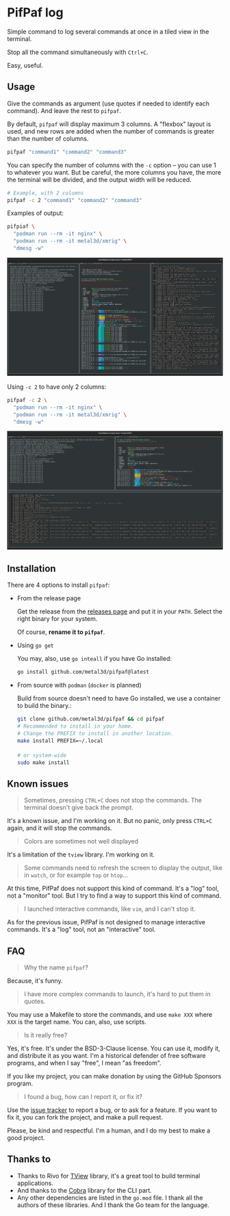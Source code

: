 # PifPaf log

Simple command to log several commands at once in a tiled view in the terminal.

Stop all the command simultaneously with `Ctrl+C`.

Easy, useful.

## Usage

Give the commands as argument (use quotes if needed to identify each command).
And leave the rest to `pifpaf`.

By default, `pifpaf` will display maximum 3 columns. A "flexbox" layout is used, and new rows are added when the number
of commands is greater than the number of columns.

```bash
pifpaf "command1" "command2" "command3"
```

You can specify the number of columns with the `-c` option – you can use 1 to whatever you want. But be careful, the
more columns you have, the more the terminal will be divided, and the output width will be reduced.

```bash
# Example, with 2 columns
pifpaf -c 2 "command1" "command2" "command3"
```

Examples of output:

```bash
pifpiaf \
  "podman run --rm -it nginx" \
  "podman run --rm -it metal3d/xmrig" \
  "dmesg -w"
```

![3 columns by default](assets/pifpaf1.png)

Using `-c 2` to have only 2 columns:

```bash
pifpaf -c 2 \
  "podman run --rm -it nginx" \
  "podman run --rm -it metal3d/xmrig" \
  "dmesg -w"
```

![With 2 columns max](assets/pifpaf2.png)

## Installation

There are 4 options to install `pifpaf`:

- From the release page

  Get the release from the [releases page](https://github.com/metal3d/pifpaf/releases/latest) and put it in your `PATH`.
  Select the right binary for your system.

  Of course, **rename it to `pifpaf`**.

- Using `go get`

  You may, also, use `go inteall` if you have Go installed:

  ```bash
  go install github.com/metal3d/pifpaf@latest
  ```

- From source with `podman` (`docker` is planned)

  Build from source doesn't need to have Go installed, we use a container to build the binary.:

  ```bash
  git clone github.com/metal3d/pifpaf && cd pifpaf
  # Recommended to install in your home.
  # Change the PREFIX to install in another location.
  make install PREFIX=~/.local

  # or system-wide
  sudo make install
  ```

## Known issues

> Sometimes, pressing `CTRL+C` does not stop the commands. The terminal doesn't give back the prompt.

It's a known issue, and I'm working on it. But no panic, only press `CTRL+C` again, and it will stop the commands.

> Colors are sometimes not well displayed

It's a limitation of the `tview` library. I'm working on it.

> Some commands need to refresh the screen to display the output, like in `watch`, or for example `top` or `htop`...

At this time, PifPaf does not support this kind of command. It's a "log" tool, not a "monitor" tool. But I try to find a
way to support this kind of command.

> I launched interactive commands, like `vim`, and I can't stop it.

As for the previous issue, PifPaf is not designed to manage interactive commands. It's a "log" tool, not an
"interactive" tool.

## FAQ

> Why the name `pifpaf`?

Because, it's funny.

> I have more complex commands to launch, it's hard to put them in quotes.

You may use a Makefile to store the commands, and use `make XXX` where `XXX` is the target name. You can, also, use
scripts.

> Is it really free?

Yes, it's free. It's under the BSD-3-Clause license. You can use it, modify it, and distribute it as you want. I'm a
historical defender of free software programs, and when I say "free", I mean "as freedom".

If you like my project, you can make donation by using the GitHub Sponsors program.

> I found a bug, how can I report it, or fix it?

Use the [issue tracker](https://github.com/metal3d/pifpaf/issues) to report a bug, or to ask for a feature. If you want
to fix it, you can fork the project, and make a pull request.

Please, be kind and respectful. I'm a human, and I do my best to make a good project.

## Thanks to

- Thanks to Rivo for [TView](https://github.com/rivo/tview) library, it's a great tool to build terminal applications.
- And thanks to the [Cobra](https://github.com/spf13/cobra) library for the CLI part.
- Any other dependencies are listed in the `go.mod` file. I thank all the authors of these libraries. And I thank the
  Go team for the language.
